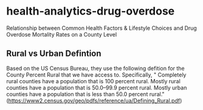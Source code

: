 # health-analytics-drug-overdose

Relationship between Common Health Factors & Lifestyle Choices and Drug Overdose Mortality Rates on a County Level

## Rural vs Urban Defintion
Based on the US Census Bureau, they use the following defition for the County Percent Rural that we have access to. Specifically, " Completely rural counties have a population that is 100 percent rural. Mostly rural counties have a population that is 50.0–99.9 percent rural. Mostly urban counties have a population that is less than 50.0 percent rural." (https://www2.census.gov/geo/pdfs/reference/ua/Defining_Rural.pdf)

